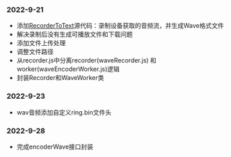 
### 2022-9-21

- 添加[RecorderToText](https://github.com/httggdt/RecorderToText)源代码：录制设备获取的音频流，并生成Wave格式文件
- 解决录制后没有生成可播放文件和下载问题
- 添加文件上传处理
- 调整文件路径
- 从recorder.js中分离recorder(waveRecorder.js) 和 worker(waveEncoderWorker.js)逻辑
- 封装Recorder和WaveWorker类


### 2022-9-23

- wav音频添加自定义ring.bin文件头

### 2022-9-28

- 完成encoderWave接口封装
